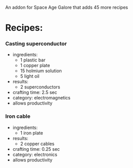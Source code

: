 An addon for Space Age Galore that adds 45 more recipes

# Recipes:

### Casting superconductor
- ingredients:
    - 1 plastic bar
    - 1 copper plate
    - 15 holmium solution
    - 5 light oil
- results:
    - 2 superconductors
- crafting time: 2.5 sec
- category: electromagnetics
- allows productivity

### Iron cable
- ingredients:
    - 1 iron plate
- results:
    - 2 copper cables
- crafting time: 0.25 sec
- category: electronics
- allows productivity